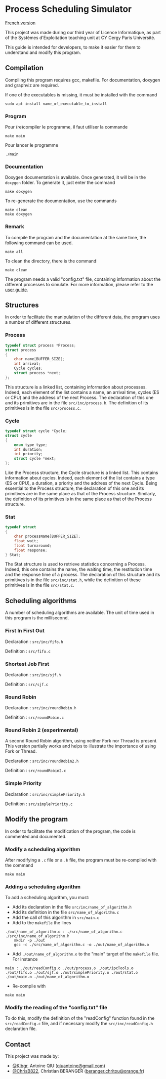 # Process Scheduling Simulator
[French version](https://github.com/Klbgr/Process-scheduling-simulator/README_Fr.md)

This project was made during our third year of Licence Informatique, as part of the Systèmes d'Exploitation teaching unit at CY Cergy Paris Université.

This guide is intended for developers, to make it easier for them to understand and modify this program.

## Compilation
Compiling this program requires gcc, makefile. For documentation, doxygen and graphviz are required.

If one of the executables is missing, it must be installed with the command
```
sudo apt install name_of_executable_to_install
```
### Program
Pour (re)compiler le programme, il faut utiliser la commande
```
make main
```
Pour lancer le programme
```
./main
```
### Documentation
Doxygen documentation is available. Once generated, it will be in the `doxygen` folder. To generate it, just enter the command
```
make doxygen
```
To re-generate the documentation, use the commands
```
make clean
make doxygen
```
### Remark
To compile the program and the documentation at the same time, the following command can be used.
```
make all
```
To clean the directory, there is the command
```
make clean
```
The program needs a valid "config.txt" file, containing information about the different processes to simulate. For more information, please refer to the [user guide](https://github.com/Klbgr/Process-scheduling-simulator/User_Guide.pdf).

## Structures
In order to facilitate the manipulation of the different data, the program uses a number of different structures.
### Process
```c
typedef struct process *Process;
struct process
{
    char name[BUFFER_SIZE];
    int arrival;
    Cycle cycles;
    struct process *next;
};
```
This structure is a linked list, containing information about processes. Indeed, each element of the list contains a name, an arrival time, cycles (ES or CPU) and the address of the next Process. The declaration of this one and its primitives are in the file `src/inc/process.h`. The definition of its primitives is in the file `src/process.c`.
### Cycle
```c
typedef struct cycle *Cycle;
struct cycle
{
    enum type type;
    int duration;
    int priority;
    struct cycle *next;
};
```
Like the Process structure, the Cycle structure is a linked list. This contains information about cycles. Indeed, each element of the list contains a type (ES or CPU), a duration, a priority and the address of the next Cycle. Being essential to the Process structure, the declaration of this one and its primitives are in the same place as that of the Process structure. Similarly, the definition of its primitives is in the same place as that of the Process structure.
### Stat
```c
typedef struct
{
    char processName[BUFFER_SIZE];
    float wait;
    float turnaround;
    float response;
} Stat;
```
The Stat structure is used to retrieve statistics concerning a Process. Indeed, this one contains the name, the waiting time, the restitution time and the response time of a process. The declaration of this structure and its primitives is in the file `src/inc/stat.h`, while the definition of these primitives is in the file `src/stat.c`.

## Scheduling algorithms
A number of scheduling algorithms are available. The unit of time used in this program is the millisecond.
### First In First Out
Declaration : `src/inc/fifo.h`

Definition : `src/fifo.c`
### Shortest Job First
Declaration : `src/inc/sjf.h`

Definition : `src/sjf.c`
### Round Robin
Declaration : `src/inc/roundRobin.h`

Definition : `src/roundRobin.c`
### Round Robin 2 (experimental)
A second Round Robin algorithm, using neither Fork nor Thread is present. This version partially works and helps to illustrate the importance of using Fork or Thread.

Declaration : `src/inc/roundRobin2.h`

Definition : `src/roundRobin2.c`
### Simple Priority
Declaration : `src/inc/simplePriority.h`

Definition : `src/simplePriority.c`

## Modify the program
In order to facilitate the modification of the program, the code is commented and documented.
### Modify a scheduling algorithm
After modifying a `.c` file or a `.h` file, the program must be re-compiled with the command
```
make main
```
### Adding a scheduling algorithm
To add a scheduling algorithm, you must:
- Add its declaration in the file `src/inc/name_of_algorithm.h`
- Add its definition in the file `src/name_of_algorithm.c`
- Add the call of this algorithm in `src/main.c`
- Add to the `makefile` the lines
```
./out/name_of_algorithm.o : ./src/name_of_algorithm.c ./src/inc/name_of_algorithm.h
	mkdir -p ./out
	gcc -c ./src/name_of_algorithm.c -o ./out/name_of_algorithm.o
```
- Add `./out/name_of_algorithm.o` to the "main" target of the `makefile` file. For instance
```
main : ./out/readConfig.o ./out/process.o ./out/ipcTools.o ./out/fifo.o ./out/sjf.o ./out/simplePriority.o ./out/stat.o ./out/main.o ./out/name_of_algorithm.o
```
- Re-compile with
```
make main
```
### Modify the reading of the "config.txt" file
To do this, modify the definition of the "readConfig" function found in the `src/readConfig.c` file, and if necessary modify the `src/inc/readConfig.h` declaration file.

## Contact
This project was made by:
- [@Klbgr](https://github.com/Klbgr), Antoine QIU (qiuantoine@gmail.com)
- [@ChrisB822](https://github.com/ChrisB822), Christian BERANGER (beranger.chritou@orange.fr)